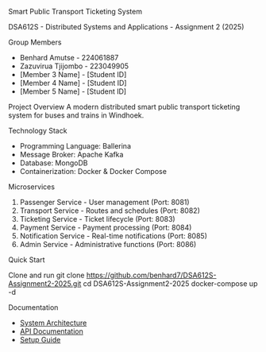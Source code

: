 
Smart Public Transport Ticketing System

DSA612S - Distributed Systems and Applications - Assignment 2 (2025)

Group Members
- Benhard Amutse - 224061887 
- Zazuvirua Tjijombo - 223049905
- [Member 3 Name] - [Student ID] 
- [Member 4 Name] - [Student ID] 
- [Member 5 Name] - [Student ID] 

Project Overview
A modern distributed smart public transport ticketing system for buses and trains in Windhoek.

Technology Stack
- Programming Language: Ballerina
- Message Broker: Apache Kafka
- Database: MongoDB
- Containerization: Docker & Docker Compose

Microservices
1. Passenger Service - User management (Port: 8081)
2. Transport Service - Routes and schedules (Port: 8082)
3. Ticketing Service - Ticket lifecycle (Port: 8083)
4. Payment Service - Payment processing (Port: 8084)
5. Notification Service - Real-time notifications (Port: 8085)
6. Admin Service - Administrative functions (Port: 8086)

Quick Start

Clone and run
git clone https://github.com/benhard7/DSA612S-Assignment2-2025.git
cd DSA612S-Assignment2-2025
docker-compose up -d

Documentation
- [System Architecture](docs/architecture.md)
- [API Documentation](docs/api-documentation.md)
- [Setup Guide](docs/setup-guide.md)
